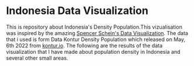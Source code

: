 # Indonesia Data Visualization
This is repository about Indonesia's Density Population.This vizualisation was inspired by the amazing [Spencer Schein's Data Visualization](https://github.com/Pecners/rayshader_portraits/tree/main/R/portraits).
The data that i used is form Data Kontur Density Population which released on May, 6th 2022 from [kontur.io](kontur.io).
The following are the results of the data visualization that I have made about population density in Indonesia and several other small areas.
